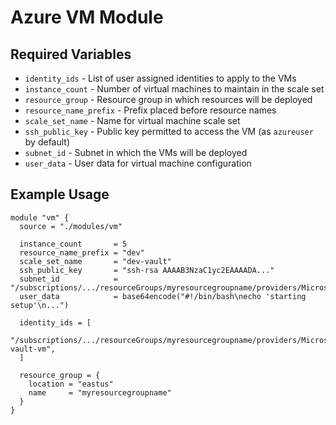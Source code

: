 # Azure VM Module

## Required Variables

* `identity_ids` - List of user assigned identities to apply to the VMs
* `instance_count` - Number of virtual machines to maintain in the scale set
* `resource_group` - Resource group in which resources will be deployed
* `resource_name_prefix` - Prefix placed before resource names
* `scale_set_name` - Name for virtual machine scale set
* `ssh_public_key` - Public key permitted to access the VM (as `azureuser` by default)
* `subnet_id` - Subnet in which the VMs will be deployed
* `user_data` - User data for virtual machine configuration

## Example Usage

```hcl
module "vm" {
  source = "./modules/vm"

  instance_count       = 5
  resource_name_prefix = "dev"
  scale_set_name       = "dev-vault"
  ssh_public_key       = "ssh-rsa AAAAB3NzaC1yc2EAAAADA..."
  subnet_id            = "/subscriptions/.../resourceGroups/myresourcegroupname/providers/Microsoft.Network/virtualNetworks/myvnetname/subnets/myvaultsubnetname"
  user_data            = base64encode("#!/bin/bash\necho 'starting setup'\n...")

  identity_ids = [
    "/subscriptions/.../resourceGroups/myresourcegroupname/providers/Microsoft.ManagedIdentity/userAssignedIdentities/dev-vault-vm",
  ]

  resource_group = {
    location = "eastus"
    name     = "myresourcegroupname"
  }
}
```
